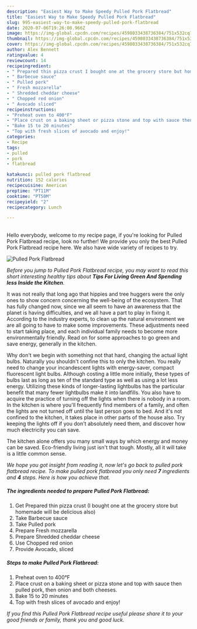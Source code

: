 ```yaml
---
description: "Easiest Way to Make Speedy Pulled Pork Flatbread"
title: "Easiest Way to Make Speedy Pulled Pork Flatbread"
slug: 995-easiest-way-to-make-speedy-pulled-pork-flatbread
date: 2020-07-06T19:26:08.966Z
image: https://img-global.cpcdn.com/recipes/4598033438736384/751x532cq70/pulled-pork-flatbread-recipe-main-photo.jpg
thumbnail: https://img-global.cpcdn.com/recipes/4598033438736384/751x532cq70/pulled-pork-flatbread-recipe-main-photo.jpg
cover: https://img-global.cpcdn.com/recipes/4598033438736384/751x532cq70/pulled-pork-flatbread-recipe-main-photo.jpg
author: Alex Bennett
ratingvalue: 4
reviewcount: 14
recipeingredient:
- " Prepared thin pizza crust I bought one at the grocery store but homemade will be delicious also"
- " Barbecue sauce"
- " Pulled pork"
- " Fresh mozzarella"
- " Shredded cheddar cheese"
- " Chopped red onion"
- " Avocado sliced"
recipeinstructions:
- "Preheat oven to 400°F"
- "Place crust on a baking sheet or pizza stone and top with sauce then pulled pork, then onion and both cheeses."
- "Bake 15 to 20 minutes"
- "Top with fresh slices of avocado and enjoy!"
categories:
- Recipe
tags:
- pulled
- pork
- flatbread

katakunci: pulled pork flatbread 
nutrition: 152 calories
recipecuisine: American
preptime: "PT11M"
cooktime: "PT50M"
recipeyield: "2"
recipecategory: Lunch

---
```

<br>
Hello everybody, welcome to my recipe page, if you're looking for Pulled Pork Flatbread recipe, look no further! We provide you only the best Pulled Pork Flatbread recipe here. We also have wide variety of recipes to try.
<br>


![Pulled Pork Flatbread](https://img-global.cpcdn.com/recipes/4598033438736384/751x532cq70/pulled-pork-flatbread-recipe-main-photo.jpg)

<i>Before you jump to Pulled Pork Flatbread recipe, you may want to read this short interesting healthy tips about 
<strong>Tips For Living Green And Spending less Inside the Kitchen</strong>.</i>
</br>

It was not really that long ago that hippies and tree huggers were the only ones to show concern concerning the well-being of the ecosystem. That has fully changed now, since we all seem to have an awareness that the planet is having difficulties, and we all have a part to play in fixing it. According to the industry experts, to clean up the natural environment we are all going to have to make some improvements. These adjustments need to start taking place, and each individual family needs to become more environmentally friendly. Read on for some approaches to go green and save energy, generally in the kitchen.

Why don't we begin with something not that hard, changing the actual light bulbs. Naturally you shouldn't confine this to only the kitchen. You really need to change your incandescent lights with energy-saver, compact fluorescent light bulbs. Although costing a little more initially, these types of bulbs last as long as ten of the standard type as well as using a lot less energy. Utilizing these kinds of longer-lasting lightbulbs has the particular benefit that many fewer lightbulbs make it into landfills. You also have to acquire the practice of turning off the lights when there is nobody in a room. In the kitchen is where you'll frequently find members of a family, and often the lights are not turned off until the last person goes to bed. And it's not confined to the kitchen, it takes place in other parts of the house also. Try keeping the lights off if you don't absolutely need them, and discover how much electricity you can save.

The kitchen alone offers you many small ways by which energy and money can be saved. Eco-friendly living just isn't that tough. Mostly, all it will take is a little common sense.


<i>We hope you got insight from reading it, now let's go back to pulled pork flatbread recipe. To make pulled pork flatbread you only need <strong>7</strong> ingredients and <strong>4</strong> steps. Here is how you achieve that.
</i>

##### The ingredients needed to prepare Pulled Pork Flatbread:

1. Get  Prepared thin pizza crust (I bought one at the grocery store but homemade will be delicious also)
1. Take  Barbecue sauce
1. Take  Pulled pork
1. Prepare  Fresh mozzarella
1. Prepare  Shredded cheddar cheese
1. Use  Chopped red onion
1. Provide  Avocado, sliced


##### Steps to make Pulled Pork Flatbread:

1. Preheat oven to 400°F
1. Place crust on a baking sheet or pizza stone and top with sauce then pulled pork, then onion and both cheeses.
1. Bake 15 to 20 minutes
1. Top with fresh slices of avocado and enjoy!


<i>If you find this Pulled Pork Flatbread recipe useful please share it to your good friends or family, thank you and good luck.</i>
